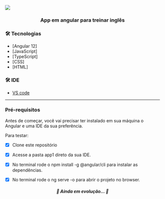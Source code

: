 
<img src="https://img.shields.io/static/v1?label=App-Tradutor&message=Angular&color=7159c1&style=for-the-badge&logo=ghost"/>

<h3 align="center">App em angular para treinar inglês</h3>

 ### 🛠 Tecnologias

- [Angular 12]
- [JavaScript]
- [TypeScript]
- [CSS]
- [HTML]




 ### 🛠 IDE


- [VS code](https://code.visualstudio.com/) 
---

### Pré-requisitos

Antes de começar, você vai precisar ter instalado em sua máquina o Angular e uma IDE da sua preferência.


Para testar:

- [x] Clone este repositório
- [x] Acesse a pasta app1 direto da sua IDE.
- [x] No terminal rode o npm install -g @angular/cli para instalar as dependências.
- [x] No terminal rode o ng serve -o para abrir o projeto no browser.


<h5 align="center"> 
	🚧  Ainda em evolução...  🚧
</h5>
